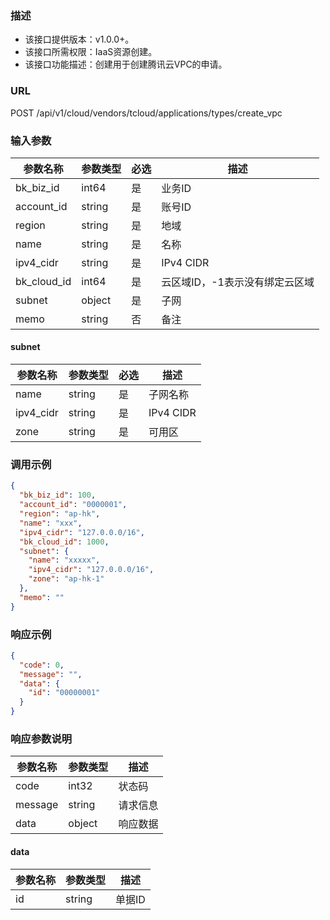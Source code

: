 ### 描述

- 该接口提供版本：v1.0.0+。
- 该接口所需权限：IaaS资源创建。
- 该接口功能描述：创建用于创建腾讯云VPC的申请。

### URL

POST /api/v1/cloud/vendors/tcloud/applications/types/create_vpc

### 输入参数

| 参数名称        | 参数类型   | 必选 | 描述                |
|-------------|--------|----|-------------------|
| bk_biz_id   | int64  | 是  | 业务ID              |
| account_id  | string | 是  | 账号ID              |
| region      | string | 是  | 地域                |
| name        | string | 是  | 名称                |
| ipv4_cidr   | string | 是  | IPv4 CIDR         |
| bk_cloud_id | int64  | 是  | 云区域ID，-1表示没有绑定云区域 |
| subnet      | object | 是  | 子网                |
| memo        | string | 否  | 备注                |

#### subnet
| 参数名称      | 参数类型    | 必选  | 描述        |
|-----------|---------|-----|-----------|
| name      | string  | 是   | 子网名称      |
| ipv4_cidr | string  | 是   | IPv4 CIDR |
| zone      | string  | 是   | 可用区       |

### 调用示例
```json
{
  "bk_biz_id": 100,
  "account_id": "0000001",
  "region": "ap-hk",
  "name": "xxx",
  "ipv4_cidr": "127.0.0.0/16",
  "bk_cloud_id": 1000,
  "subnet": {
    "name": "xxxxx",
    "ipv4_cidr": "127.0.0.0/16",
    "zone": "ap-hk-1"
  },
  "memo": ""
}
```

### 响应示例

```json
{
  "code": 0,
  "message": "",
  "data": {
    "id": "00000001"
  }
}
```

### 响应参数说明

| 参数名称    | 参数类型   | 描述   |
|---------|--------|------|
| code    | int32  | 状态码  |
| message | string | 请求信息 |
| data    | object | 响应数据 |

#### data

| 参数名称 | 参数类型   | 描述   |
|------|--------|------|
| id   | string | 单据ID |
